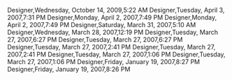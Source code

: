 ﻿Designer,Wednesday, October 14, 2009,5:22 AMDesigner,Tuesday, April 3, 2007,7:31 PMDesigner,Monday, April 2, 2007,7:49 PMDesigner,Monday, April 2, 2007,7:49 PMDesigner,Saturday, March 31, 2007,5:10 AMDesigner,Wednesday, March 28, 2007,12:19 PMDesigner,Tuesday, March 27, 2007,6:27 PMDesigner,Tuesday, March 27, 2007,6:27 PMDesigner,Tuesday, March 27, 2007,2:41 PMDesigner,Tuesday, March 27, 2007,2:41 PMDesigner,Tuesday, March 27, 2007,1:06 PMDesigner,Tuesday, March 27, 2007,1:06 PMDesigner,Friday, January 19, 2007,8:27 PMDesigner,Friday, January 19, 2007,8:26 PM